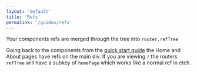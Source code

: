 ```yaml
---
layout: 'default'
title: 'Refs'
permalink: '/guides/refs'
---
```

Your components refs are merged through the tree into `router.refTree`

Going back to the components from the [quick start guide](/guides/quick-start) the Home and About pages have refs on the main div. If you are viewing `/` the routers `refTree` will have a subkey of `homePage` which works like a normal ref in etch.
